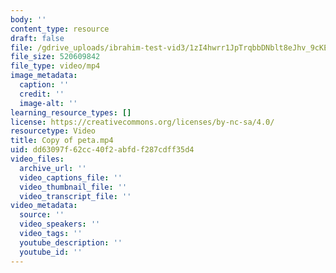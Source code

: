 ```yaml
---
body: ''
content_type: resource
draft: false
file: /gdrive_uploads/ibrahim-test-vid3/1zI4hwrr1JpTrqbbDNblt8eJhv_9cKEq-/copy-of-peta.mp4
file_size: 520609842
file_type: video/mp4
image_metadata:
  caption: ''
  credit: ''
  image-alt: ''
learning_resource_types: []
license: https://creativecommons.org/licenses/by-nc-sa/4.0/
resourcetype: Video
title: Copy of peta.mp4
uid: dd63097f-62cc-40f2-abfd-f287cdff35d4
video_files:
  archive_url: ''
  video_captions_file: ''
  video_thumbnail_file: ''
  video_transcript_file: ''
video_metadata:
  source: ''
  video_speakers: ''
  video_tags: ''
  youtube_description: ''
  youtube_id: ''
---
```

